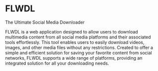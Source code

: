 # FLWDL

The Ultimate Social Media Downloader

FLWDL is a web application designed to allow users to download multimedia content from all social media platforms and their associated tools effortlessly. This tool enables users
to easily download videos, images, and other media files without any restrictions. Created to offer a simple and efficient solution for saving your favorite content from social
networks, FLWDL supports a wide range of platforms, providing an integrated solution for all your downloading needs.


